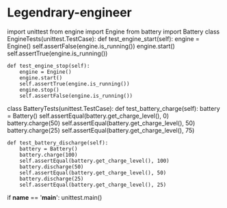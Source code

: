 # Legendrary-engineer
import unittest
from engine import Engine
from battery import Battery
class EngineTests(unittest.TestCase):
    def test_engine_start(self):
        engine = Engine()
        self.assertFalse(engine.is_running())
        engine.start()
        self.assertTrue(engine.is_running())

    def test_engine_stop(self):
        engine = Engine()
        engine.start()
        self.assertTrue(engine.is_running())
        engine.stop()
        self.assertFalse(engine.is_running())
class BatteryTests(unittest.TestCase):
    def test_battery_charge(self):
        battery = Battery()
        self.assertEqual(battery.get_charge_level(), 0)
        battery.charge(50)
        self.assertEqual(battery.get_charge_level(), 50)
        battery.charge(25)
        self.assertEqual(battery.get_charge_level(), 75)

    def test_battery_discharge(self):
        battery = Battery()
        battery.charge(100)
        self.assertEqual(battery.get_charge_level(), 100)
        battery.discharge(50)
        self.assertEqual(battery.get_charge_level(), 50)
        battery.discharge(25)
        self.assertEqual(battery.get_charge_level(), 25)
if __name__ == '__main__':
    unittest.main()
